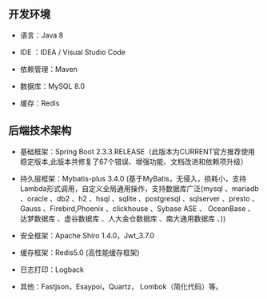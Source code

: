 ## 开发环境
-  语言：Java 8

-  IDE ：IDEA / Visual Studio Code

-  依赖管理：Maven

-  数据库：MySQL 8.0

-  缓存：Redis 

## 后端技术架构
- 基础框架：Spring Boot 2.3.3.RELEASE（此版本为CURRENT官方推荐使用稳定版本,此版本共修复了67个错误、增强功能、文档改进和依赖项升级）

- 持久层框架：Mybatis-plus 3.4.0 (基于MyBatis，无侵入，损耗小，支持Lambda形式调用，自定义全局通用操作，支持数据库广泛(mysql 、mariadb 、oracle 、db2 、h2 、hsql 、sqlite 、postgresql 、sqlserver 、presto 、Gauss 、Firebird,Phoenix 、clickhouse 、Sybase ASE 、 OceanBase 、达梦数据库 、虚谷数据库 、人大金仓数据库 、南大通用数据库 、))

- 安全框架：Apache Shiro 1.4.0，Jwt_3.7.0

- 缓存框架：Redis5.0 (高性能缓存框架)

- 日志打印：Logback

- 其他：Fastjson，Esaypoi，Quartz， Lombok（简化代码）等。





